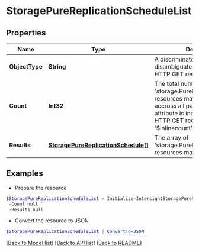 # StoragePureReplicationScheduleList
## Properties

Name | Type | Description | Notes
------------ | ------------- | ------------- | -------------
**ObjectType** | **String** | A discriminator value to disambiguate the schema of a HTTP GET response body. | 
**Count** | **Int32** | The total number of &#39;storage.PureReplicationSchedule&#39; resources matching the request, accross all pages. The &#39;Count&#39; attribute is included when the HTTP GET request includes the &#39;$inlinecount&#39; parameter. | [optional] 
**Results** | [**StoragePureReplicationSchedule[]**](StoragePureReplicationSchedule.md) | The array of &#39;storage.PureReplicationSchedule&#39; resources matching the request. | [optional] 

## Examples

- Prepare the resource
```powershell
$StoragePureReplicationScheduleList = Initialize-IntersightStoragePureReplicationScheduleList  -ObjectType null `
 -Count null `
 -Results null
```

- Convert the resource to JSON
```powershell
$StoragePureReplicationScheduleList | ConvertTo-JSON
```

[[Back to Model list]](../README.md#documentation-for-models) [[Back to API list]](../README.md#documentation-for-api-endpoints) [[Back to README]](../README.md)

